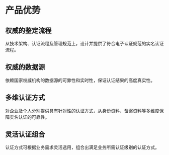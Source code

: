 # 产品优势

## 权威的鉴定流程

从技术架构、认证流程及管理规范上，设计并提供了符合电子认证规范的实名认证流程。

## 权威的数据源

依赖国家权威机构的数据源的可靠性和实时性，保证认证结果的高度真实性。

## 多维认证方式

对企业及个人分别提供具有针对性的认证方式，从身份资料、备案资料等多维度保障实名认证的可靠性。

## 灵活认证组合

认证方式可根据业务需求灵活选用，组合出满足业务所需认证级别的认证方式。

